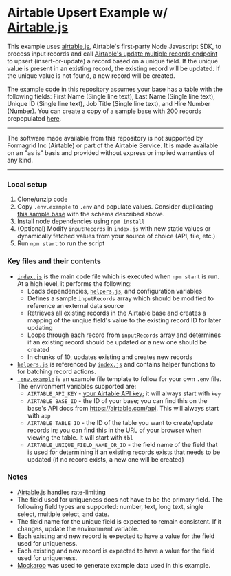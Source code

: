 # Airtable Upsert Example w/ [Airtable.js](https://github.com/Airtable/airtable.js)
This example uses [airtable.js](https://github.com/Airtable/airtable.js), Airtable's first-party Node Javascript SDK, to process input records and call
[Airtable's update multiple records endpoint](https://airtable.com/developers/web/api/update-multiple-records#upserts)
to upsert (insert-or-update) a record based on a unique field. If the unique
value is present in an existing record, the existing record will be updated. If
the unique value is not found, a new record will be created.

The example code in this repository assumes your base has a table with the following fields: First Name (Single line text), Last Name (Single line text), Unique ID (Single line text), Job Title (Single line text), and Hire Number (Number). You can create a copy of a sample base with 200 records prepopulated [here](https://airtable.com/shrgakIqrpwtkQL2p).

---

The software made available from this repository is not supported by Formagrid Inc (Airtable) or part of the Airtable Service. It is made available on an "as is" basis and provided without express or implied warranties of any kind.

---

### Local setup
1. Clone/unzip code
2. Copy `.env.example` to `.env` and populate values. Consider duplicating [this sample base](https://airtable.com/shrgakIqrpwtkQL2p) with the schema described above.
3. Install node dependencies using `npm install`
4. (Optional) Modify `inputRecords` in `index.js` with new static values or dynamically fetched values from your source of choice (API, file, etc.)
5. Run `npm start` to run the script

### Key files and their contents
- [`index.js`](index.js) is the main code file which is executed when `npm start` is run. At a high level, it performs the following:
  - Loads dependencies, [`helpers.js`](helpers.js), and configuration variables
  - Defines a sample `inputRecords` array which should be modified to reference an external data source
  - Retrieves all existing records in the Airtable base and creates a mapping of the unqiue field's value to the existing record ID for later updating
  - Loops through each record from `inputRecords` array and determines if an existing record should be updated or a new one should be created
  - In chunks of 10, updates existing and creates new records
- [`helpers.js`](helpers.js) is referenced by [`index.js`](index.js) and contains helper functions to for batching record actions.
- [`.env.example`](.env.example) is an example file template to follow for your own `.env` file. The environment variables supported are:
  - `AIRTABLE_API_KEY` - [your Airtable API key](https://support.airtable.com/hc/en-us/articles/219046777-How-do-I-get-my-API-key-); it will always start with `key`
  - `AIRTABLE_BASE_ID` - the ID of your base; you can find this on the base's API docs from https://airtable.com/api. This will always start with `app`
  - `AIRTABLE_TABLE_ID` - the ID of the table you want to create/update records in; you can find this in the URL of your browser when viewing the table. It will start with `tbl`
  - `AIRTABLE_UNIQUE_FIELD_NAME_OR_ID` - the field name of the field that is used for determining if an existing records exists that needs to be updated (if no record exists, a new one will be created)

### Notes
- [Airtable.js](https://github.com/Airtable/airtable.js) handles rate-limiting
- The field used for uniqueness does not have to be the primary field. The
  following field types are supported: number, text, long text, single select,
  multiple select, and date.
- The field name for the unique field is expected to remain consistent. If it
  changes, update the environment variable.
- Each existing and new record is expected to have a value for the field used
  for uniqueness.
- Each existing and new record is expected to have a value for the field used for uniqueness. 
- [Mockaroo](https://www.mockaroo.com/) was used to generate example data used in this example.
